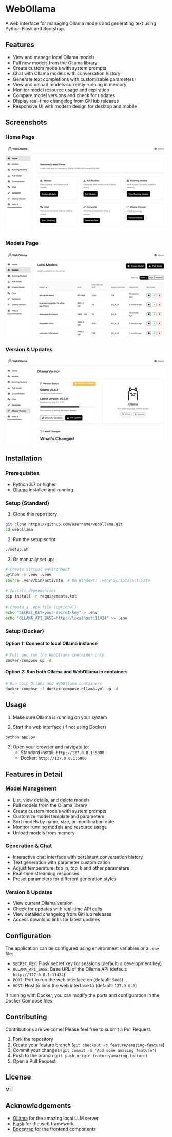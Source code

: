 # WebOllama

A web interface for managing Ollama models and generating text using Python Flask and Bootstrap.

## Features

- View and manage local Ollama models
- Pull new models from the Ollama library
- Create custom models with system prompts
- Chat with Ollama models with conversation history
- Generate text completions with customizable parameters
- View and unload models currently running in memory
- Monitor model resource usage and expiration
- Compare model versions and check for updates
- Display real-time changelog from GitHub releases
- Responsive UI with modern design for desktop and mobile

## Screenshots

### Home Page
![Home Page](assets/home.png)

### Models Page
![Models Page](assets/models.png)

### Version & Updates
![Version and Updates](assets/version-update.png)



## Installation

### Prerequisites

- Python 3.7 or higher
- [Ollama](https://ollama.ai/) installed and running

### Setup (Standard)

1. Clone this repository
```bash
git clone https://github.com/username/webollama.git
cd webollama
```

2. Run the setup script
```bash
./setup.sh
```

3. Or manually set up:
```bash
# Create virtual environment
python -m venv .venv
source .venv/bin/activate  # On Windows: .venv\Scripts\activate

# Install dependencies
pip install -r requirements.txt

# Create a .env file (optional)
echo "SECRET_KEY=your-secret-key" > .env
echo "OLLAMA_API_BASE=http://localhost:11434" >> .env
```

### Setup (Docker)

#### Option 1: Connect to local Ollama instance

```bash
# Pull and run the WebOllama container only
docker-compose up -d
```

#### Option 2: Run both Ollama and WebOllama in containers

```bash
# Run both Ollama and WebOllama containers
docker-compose -f docker-compose.ollama.yml up -d
```

## Usage

1. Make sure Ollama is running on your system

2. Start the web interface (if not using Docker)
```bash
python app.py
```

3. Open your browser and navigate to:
   - Standard install: `http://127.0.0.1:5000`
   - Docker: `http://127.0.0.1:5000`

## Features in Detail

### Model Management
- List, view details, and delete models
- Pull models from the Ollama library
- Create custom models with system prompts
- Customize model template and parameters
- Sort models by name, size, or modification date
- Monitor running models and resource usage
- Unload models from memory

### Generation & Chat
- Interactive chat interface with persistent conversation history
- Text generation with parameter customization
- Adjust temperature, top_p, top_k and other parameters
- Real-time streaming responses
- Preset parameters for different generation styles

### Version & Updates
- View current Ollama version
- Check for updates with real-time API calls
- View detailed changelog from GitHub releases
- Access download links for latest updates

## Configuration

The application can be configured using environment variables or a `.env` file:

- `SECRET_KEY`: Flask secret key for sessions (default: a development key)
- `OLLAMA_API_BASE`: Base URL of the Ollama API (default: `http://127.0.0.1:11434`)
- `PORT`: Port to run the web interface on (default: `5000`)
- `HOST`: Host to bind the web interface to (default: `127.0.0.1`)

If running with Docker, you can modify the ports and configuration in the Docker Compose files.

## Contributing

Contributions are welcome! Please feel free to submit a Pull Request.

1. Fork the repository
2. Create your feature branch (`git checkout -b feature/amazing-feature`)
3. Commit your changes (`git commit -m 'Add some amazing feature'`)
4. Push to the branch (`git push origin feature/amazing-feature`)
5. Open a Pull Request

## License

MIT

## Acknowledgements

- [Ollama](https://ollama.ai/) for the amazing local LLM server
- [Flask](https://flask.palletsprojects.com/) for the web framework
- [Bootstrap](https://getbootstrap.com/) for the frontend components